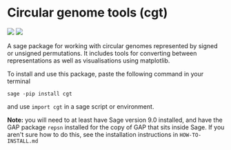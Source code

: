 # Circular genome tools (cgt)
[![](https://img.shields.io/pypi/v/cgt.svg)](https://pypi.org/project/cgt/) [![](https://github.com/js51/Circular-genome-tools/actions/workflows/python-publish.yml/badge.svg)](https://github.com/js51/Circular-genome-tools/actions/workflows/python-publish.yml)

A sage package for working with circular genomes represented by signed or unsigned permutations. It includes tools for converting between representations as well as visualisations using matplotlib.

To install and use this package, paste the following command in your terminal

`sage -pip install cgt`

and use `import cgt` in a sage script or environment.

**Note:** you will need to at least have Sage version 9.0 installed, and have the GAP package `repsn` installed for the copy of GAP that sits inside Sage. If you aren't sure how to do this, see the installation instructions in `HOW-TO-INSTALL.md`
